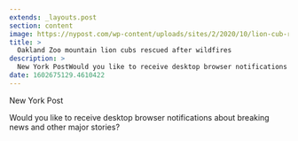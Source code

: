 ```yaml
--- 
extends: _layouts.post 
section: content 
image: https://nypost.com/wp-content/uploads/sites/2/2020/10/lion-cub-rescue-wp-thumb.jpg?quality=90&strip=all&w=1200 
title: > 
  Oakland Zoo mountain lion cubs rescued after wildfires 
description: > 
  New York PostWould you like to receive desktop browser notifications about breaking news and other major stories? 
date: 1602675129.4610422 
--- 
```

New York Post

Would you like to receive desktop browser notifications about breaking news and other major stories?